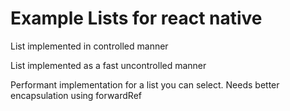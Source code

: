 # Example Lists for react native

List implemented in controlled manner

List implemented as a fast uncontrolled manner

Performant implementation for a list you can select. Needs better encapsulation using forwardRef

